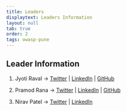 ```yaml
---
title: Leaders
displaytext: Leaders Information
layout: null
tab: true
order: 2
tags: owasp-pune
---
```


## Leader Information ##

1. Jyoti Raval -> [Twitter](https://twitter.com/JenyRaval) \| [LinkedIn](https://www.linkedin.com/in/jyoti-raval-61565157) \| [GitHub](https://github.com/jenyraval/Phishing-Simulation)

2. Pramod Rana -> [Twitter](https://twitter.com/IAmVarchashva) \| [LinkedIn](https://www.linkedin.com/in/pramod-rana-696ba062/) \| [GitHub](https://github.com/varchashva/LetsMapYourNetwork)

3. Nirav Patel -> [Twitter](https://twitter.com/nirav4peace) \| [LinkedIn](https://www.linkedin.com/in/niravvpatel/)

